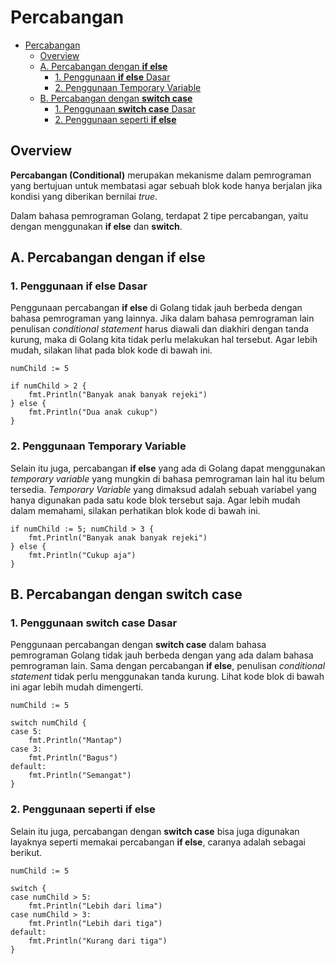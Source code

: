 # Percabangan

- [Percabangan](#percabangan)
  - [Overview](#overview)
  - [A. Percabangan dengan **if else**](#a-percabangan-dengan-if-else)
    - [1. Penggunaan **if else** Dasar](#1-penggunaan-if-else-dasar)
    - [2. Penggunaan Temporary Variable](#2-penggunaan-temporary-variable)
  - [B. Percabangan dengan **switch case**](#b-percabangan-dengan-switch-case)
    - [1. Penggunaan **switch case** Dasar](#1-penggunaan-switch-case-dasar)
    - [2. Penggunaan seperti **if else**](#2-penggunaan-seperti-if-else)

## Overview

**Percabangan (Conditional)** merupakan mekanisme dalam pemrograman yang bertujuan untuk membatasi agar sebuah blok kode hanya berjalan jika kondisi yang diberikan bernilai *true*.

Dalam bahasa pemrograman Golang, terdapat 2 tipe percabangan, yaitu dengan menggunakan **if else** dan **switch**.

## A. Percabangan dengan **if else**

### 1. Penggunaan **if else** Dasar

Penggunaan percabangan **if else** di Golang tidak jauh berbeda dengan bahasa pemrograman yang lainnya. Jika dalam bahasa pemrograman lain penulisan *conditional statement* harus diawali dan diakhiri dengan tanda kurung, maka di Golang kita tidak perlu melakukan hal tersebut. Agar lebih mudah, silakan lihat pada blok kode di bawah ini.

```golang
numChild := 5

if numChild > 2 {
    fmt.Println("Banyak anak banyak rejeki")
} else {
    fmt.Println("Dua anak cukup")
}
```

### 2. Penggunaan Temporary Variable

Selain itu juga, percabangan **if else** yang ada di Golang dapat menggunakan *temporary variable* yang mungkin di bahasa pemrograman lain hal itu belum tersedia. *Temporary Variable* yang dimaksud adalah sebuah variabel yang hanya digunakan pada satu kode blok tersebut saja. Agar lebih mudah dalam memahami, silakan perhatikan blok kode di bawah ini.

```golang
if numChild := 5; numChild > 3 {
    fmt.Println("Banyak anak banyak rejeki")
} else {
    fmt.Println("Cukup aja")
}
```

## B. Percabangan dengan **switch case**

### 1. Penggunaan **switch case** Dasar

Penggunaan percabangan dengan **switch case** dalam bahasa pemrograman Golang tidak jauh berbeda dengan yang ada dalam bahasa pemrograman lain. Sama dengan percabangan **if else**, penulisan *conditional statement* tidak perlu menggunakan tanda kurung. Lihat kode blok di bawah ini agar lebih mudah dimengerti.

```golang
numChild := 5

switch numChild {
case 5:
    fmt.Println("Mantap")
case 3:
    fmt.Println("Bagus")
default:
    fmt.Println("Semangat")
}
```

### 2. Penggunaan seperti **if else**

Selain itu juga, percabangan dengan **switch case** bisa juga digunakan layaknya seperti memakai percabangan **if else**, caranya adalah sebagai berikut.

```golang
numChild := 5

switch {
case numChild > 5:
    fmt.Println("Lebih dari lima")
case numChild > 3:
    fmt.Println("Lebih dari tiga")
default:
    fmt.Println("Kurang dari tiga")
}
```
